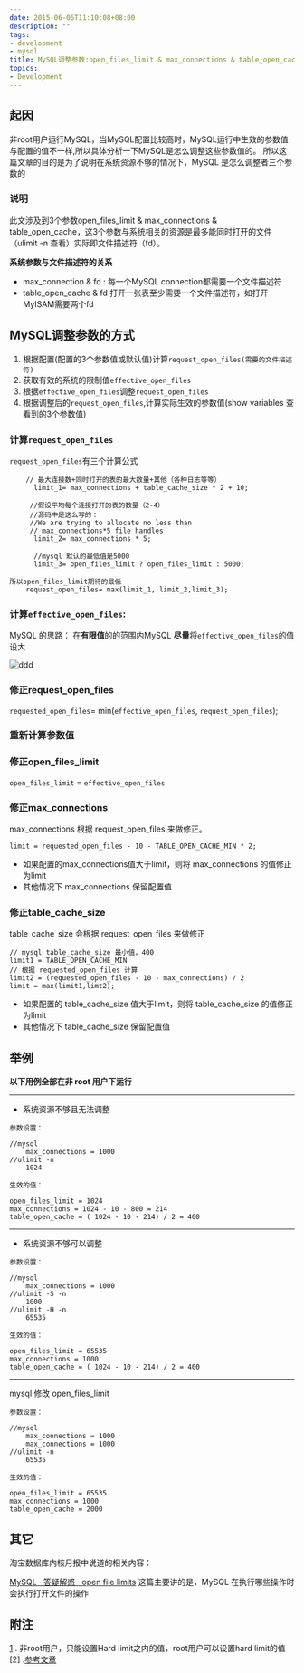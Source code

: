 ```yaml
---
date: 2015-06-06T11:10:08+08:00
description: ""
tags:
- development
- mysql
title: MySQL调整参数:open_files_limit & max_connections & table_open_cache
topics:
- Development
---
```




## 起因
非root用户运行MySQL，当MySQL配置比较高时，MySQL运行中生效的参数值与配置的值不一样,所以具体分析一下MySQL是怎么调整这些参数值的。
所以这篇文章的目的是为了说明在系统资源不够的情况下，MySQL 是怎么调整者三个参数的
### 说明
此文涉及到3个参数open_files_limit & max_connections & table_open_cache，这3个参数与系统相关的资源是最多能同时打开的文件（ulimit -n 查看）实际即文件描述符（fd）。

**系统参数与文件描述符的关系**
- max_connection & fd : 每一个MySQL connection都需要一个文件描述符
- table_open_cache &  fd 打开一张表至少需要一个文件描述符，如打开MyISAM需要两个fd




## MySQL调整参数的方式
1. 根据配置(配置的3个参数值或默认值)计算`request_open_files(需要的文件描述符)`
2. 获取有效的系统的限制值`effective_open_files`
3. 根据`effective_open_files`调整`request_open_files`
3. 根据调整后的`request_open_files`,计算实际生效的参数值(show variables 查看到的3个参数值)

### 计算`request_open_files`
`request_open_files`有三个计算公式
```
    // 最大连接数+同时打开的表的最大数量+其他（各种日志等等）
      limit_1= max_connections + table_cache_size * 2 + 10;
    
     //假设平均每个连接打开的表的数量（2-4）
     //源码中是这么写的：
     //We are trying to allocate no less than  
     //	max_connections*5 file handles 
      limit_2= max_connections * 5;
    
      //mysql 默认的最低值是5000
      limit_3= open_files_limit ? open_files_limit : 5000;

所以open_files_limit期待的最低 
    request_open_files= max(limit_1, limit_2,limit_3);
```
### 计算`effective_open_files`:    
MySQL 的思路：
在**有限值**的的范围内MySQL **尽量**将`effective_open_files`的值设大


![ddd](media/2.png)
### 修正request_open_files

`requested_open_files`= min(`effective_open_files`, `request_open_files`);


### 重新计算参数值

### 修正open_files_limit
`open_files_limit` = `effective_open_files`

### 修正max_connections  
  max_connections 根据 request_open_files 来做修正。

```
limit = requested_open_files - 10 - TABLE_OPEN_CACHE_MIN * 2;
```

- 如果配置的max_connections值大于limit，则将 max_connections 的值修正为limit
- 其他情况下 max_connections 保留配置值  
  
### 修正table_cache_size
table_cache_size 会根据 request_open_files 来做修正

```
// mysql table_cache_size 最小值，400
limit1 = TABLE_OPEN_CACHE_MIN 
// 根据 requested_open_files 计算
limit2 = (requested_open_files - 10 - max_connections) / 2
limit = max(limit1,limt2);
```
- 如果配置的 table_cache_size 值大于limit，则将 table_cache_size 的值修正为limit
- 其他情况下 table_cache_size 保留配置值

## 举例

**以下用例全部在非 root 用户下运行**

---
- 系统资源不够且无法调整
```
参数设置：

//mysql
	max_connections = 1000
//ulimit -n 
	1024

生效的值：

open_files_limit = 1024
max_connections = 1024 - 10 - 800 = 214
table_open_cache = ( 1024 - 10 - 214) / 2 = 400
```

---
- 系统资源不够可以调整
```
参数设置：

//mysql
	max_connections = 1000
//ulimit -S -n 
	1000
//ulimit -H -n 
	65535

生效的值：

open_files_limit = 65535
max_connections = 1000
table_open_cache = ( 1024 - 10 - 214) / 2 = 400
```

---
mysql 修改 open_files_limit
```
参数设置：

//mysql
	max_connections = 1000
	max_connections = 1000
//ulimit -n 
	65535

生效的值：

open_files_limit = 65535
max_connections = 1000
table_open_cache = 2000
```

## 其它
淘宝数据库内核月报中说道的相关内容：

[MySQL · 答疑解惑 · open file limits](http://mysql.taobao.org//monthly/2015/08/07/)
这篇主要讲的是，MySQL 在执行哪些操作时会执行打开文件的操作

## 附注
[1] . 非root用户，只能设置Hard limit之内的值，root用户可以设置hard limit的值
[2] .[参考文章][1]


 [1]: http://www.sudops.com/mysql-open-file-limit-max_connections-table-open-cache.htmlz
